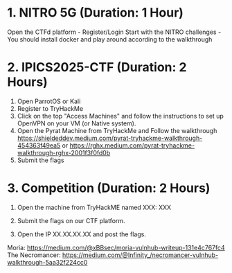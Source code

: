 # 1. NITRO 5G (Duration: 1 Hour)
Open the CTFd platform - Register/Login
Start with the NITRO challenges - You should install docker and play around according to the walkthrough

# 2. IPICS2025-CTF (Duration: 2 Hours)
1. Open ParrotOS or Kali
2. Register to TryHackMe
3. Click on the top "Access Machines" and follow the instructions to set up OpenVPN on your VM (or Native system).
4. Open the Pyrat Machine from TryHackMe and Follow the walkthrough
https://shieldeddev.medium.com/pyrat-tryhackme-walkthrough-454363f49ea5
or 
https://rghx.medium.com/pyrat-tryhackme-walkthrough-rghx-2001f3f0fd0b
5. Submit the flags

# 3. Competition (Duration: 2 Hours)
1. Open the machine from TryHackME named XXX: XXX
2. Submit the flags on our CTF platform.

3. Open the IP XX.XX.XX.XX and post the flags.

Moria: https://medium.com/@xBBsec/moria-vulnhub-writeup-131e4c767fc4
The Necromancer: https://medium.com/@Infinity_/necromancer-vulnhub-walkthrough-5aa32f224cc0
